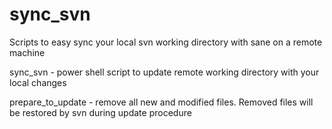 sync_svn
========

Scripts to easy sync your local svn working directory with sane on a remote machine

sync_svn - power shell script to update remote working directory with your local changes

prepare_to_update - remove all new and modified files. 
					Removed files will be restored by svn during update procedure